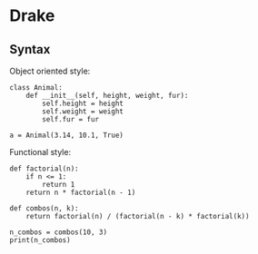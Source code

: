 # Drake

## Syntax

Object oriented style:

```
class Animal:
    def __init__(self, height, weight, fur):
        self.height = height
        self.weight = weight
        self.fur = fur

a = Animal(3.14, 10.1, True)
```

Functional style:
```
def factorial(n):
    if n <= 1:
        return 1
    return n * factorial(n - 1)

def combos(n, k):
    return factorial(n) / (factorial(n - k) * factorial(k))

n_combos = combos(10, 3)
print(n_combos)
```
